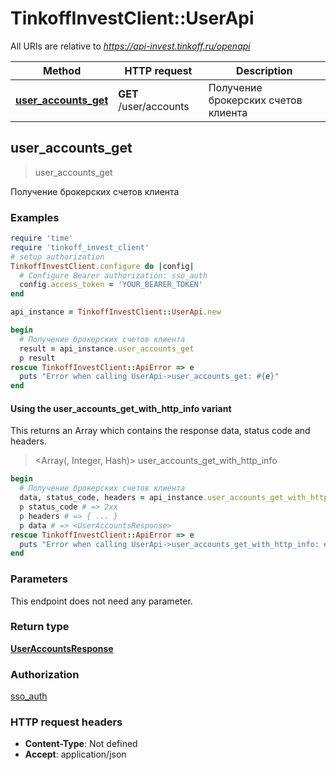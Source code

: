 # TinkoffInvestClient::UserApi

All URIs are relative to *https://api-invest.tinkoff.ru/openapi*

| Method | HTTP request | Description |
| ------ | ------------ | ----------- |
| [**user_accounts_get**](UserApi.md#user_accounts_get) | **GET** /user/accounts | Получение брокерских счетов клиента |


## user_accounts_get

> <UserAccountsResponse> user_accounts_get

Получение брокерских счетов клиента

### Examples

```ruby
require 'time'
require 'tinkoff_invest_client'
# setup authorization
TinkoffInvestClient.configure do |config|
  # Configure Bearer authorization: sso_auth
  config.access_token = 'YOUR_BEARER_TOKEN'
end

api_instance = TinkoffInvestClient::UserApi.new

begin
  # Получение брокерских счетов клиента
  result = api_instance.user_accounts_get
  p result
rescue TinkoffInvestClient::ApiError => e
  puts "Error when calling UserApi->user_accounts_get: #{e}"
end
```

#### Using the user_accounts_get_with_http_info variant

This returns an Array which contains the response data, status code and headers.

> <Array(<UserAccountsResponse>, Integer, Hash)> user_accounts_get_with_http_info

```ruby
begin
  # Получение брокерских счетов клиента
  data, status_code, headers = api_instance.user_accounts_get_with_http_info
  p status_code # => 2xx
  p headers # => { ... }
  p data # => <UserAccountsResponse>
rescue TinkoffInvestClient::ApiError => e
  puts "Error when calling UserApi->user_accounts_get_with_http_info: #{e}"
end
```

### Parameters

This endpoint does not need any parameter.

### Return type

[**UserAccountsResponse**](UserAccountsResponse.md)

### Authorization

[sso_auth](../README.md#sso_auth)

### HTTP request headers

- **Content-Type**: Not defined
- **Accept**: application/json


